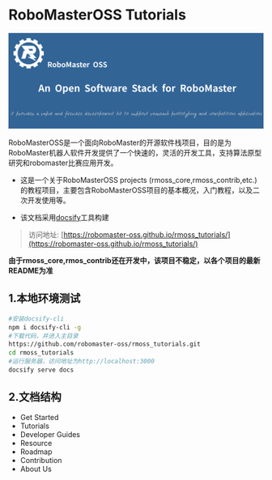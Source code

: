 

# RoboMasterOSS Tutorials


![](docs/rmoss_bg.png)

RoboMasterOSS是一个面向RoboMaster的开源软件栈项目，目的是为RoboMaster机器人软件开发提供了一个快速的，灵活的开发工具，支持算法原型研究和robomaster比赛应用开发。

* 这是一个关于RoboMasterOSS projects (rmoss_core,rmoss_contrib,etc.)的教程项目，主要包含RoboMasterOSS项目的基本概况，入门教程，以及二次开发使用等。

* 该文档采用[docsify](https://github.com/docsifyjs/docsify)工具构建

> 访问地址: [https://robomaster-oss.github.io/rmoss_tutorials/](https://robomaster-oss.github.io/rmoss_tutorials/)

**由于rmoss_core,rmos_contrib还在开发中，该项目不稳定，以各个项目的最新README为准**

## 1.本地环境测试

```bash
#安装docsify-cli
npm i docsify-cli -g
#下载代码，并进入主目录
https://github.com/robomaster-oss/rmoss_tutorials.git
cd rmoss_tutorials
#运行服务器，访问地址为http://localhost:3000
docsify serve docs
```

## 2.文档结构

* Get Started
* Tutorials
* Developer Guides
* Resource
* Roadmap
* Contribution
* About Us
